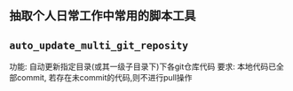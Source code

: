 ## 抽取个人日常工作中常用的脚本工具

## `auto_update_multi_git_reposity`

功能: 自动更新指定目录(或其一级子目录下)下各git仓库代码 要求: 本地代码已全部commit, 若存在未commit的代码,则不进行pull操作
 